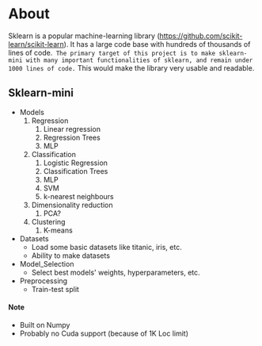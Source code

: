 # About
Sklearn is a popular machine-learning library (https://github.com/scikit-learn/scikit-learn). It has a large code base with hundreds of thousands of lines of code.` The primary target of this project is to make sklearn-mini with many important functionalities of sklearn, and remain under 1000 lines of code.` This would make the library very usable and readable.

## Sklearn-mini
 - Models
    1. Regression
       1. Linear regression
       2. Regression Trees
       3. MLP
    2. Classification
       1. Logistic Regression
       2. Classification Trees
       3. MLP
       4. SVM
       5. k-nearest neighbours
    3. Dimensionality reduction
       1. PCA?
    4. Clustering
       1. K-means
 - Datasets
   - Load some basic datasets like titanic, iris, etc.
   - Ability to make datasets
 - Model_Selection
   - Select best models' weights, hyperparameters, etc.
 - Preprocessing
     - Train-test split
  
#### Note
- Built on Numpy
- Probably no Cuda support (because of 1K Loc limit)